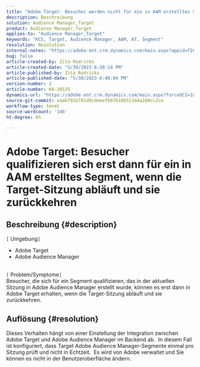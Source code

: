 ```yaml
---
title: "Adobe Target: Besucher werden nicht für ein in AAM erstelltes Segment qualifiziert, bis die Target-Sitzung abläuft und sie zurückkehren."
description: Beschreibung
solution: Audience Manager,Target
product: Audience Manager,Target
applies-to: "Audience Manager,Target"
keywords: "KCS, Target, Audience Manager, AAM, AT, Segment"
resolution: Resolution
internal-notes: "https://adobe-ent.crm.dynamics.com/main.aspx?appid=f2e74f34-7119-ea11-a811-000d3a5936c5&forceUCI=1&newWindow=true&pagetype=entityrecord&etn=knowledgearticle&id=45e8e885-2b47-e911-a952-000d3a34ebb5"
bug: false
article-created-by: Zita Rodricks
article-created-date: "5/30/2023 6:38:14 PM"
article-published-by: Zita Rodricks
article-published-date: "5/30/2023 6:40:04 PM"
version-number: 2
article-number: KA-20535
dynamics-url: "https://adobe-ent.crm.dynamics.com/main.aspx?forceUCI=1&pagetype=entityrecord&etn=knowledgearticle&id=0088281f-19ff-ed11-8f6e-6045bd0063aa"
source-git-commit: eaab791b781d9cdeeef607610b51344a2d8cc2ce
workflow-type: tm+mt
source-wordcount: '146'
ht-degree: 6%

---
```


# Adobe Target: Besucher qualifizieren sich erst dann für ein in AAM erstelltes Segment, wenn die Target-Sitzung abläuft und sie zurückkehren

## Beschreibung {#description}

`[` Umgebung`]` <br>
- Adobe Target
- Adobe Audience Manager

<br>`[` Problem/Symptome`]` <br>
Besucher, die sich für ein Segment qualifizieren, das in der aktuellen Sitzung in Adobe Audience Manager erstellt wurde, können es erst dann in Adobe Target erhalten, wenn die Target-Sitzung abläuft und sie zurückkehren.


## Auflösung {#resolution}


Dieses Verhalten hängt von einer Einstellung der Integration zwischen Adobe Target und Adobe Audience Manager im Backend ab.  In diesem Fall ist konfiguriert, dass Target Adobe Audience Manager-Segmente einmal pro Sitzung prüft und nicht in Echtzeit.  Es wird von Adobe verwaltet und Sie können es nicht in der Benutzeroberfläche ändern.
